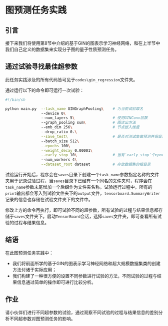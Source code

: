# 图预测任务实践

## 引言

接下来我们将使用第8节中介绍的基于GIN的图表示学习神经网络，和在上半节中我们自己定义的数据集来实现分子图的量子性质预测任务。

## 通过试验寻找最佳超参数

此任务实践涉及的所有代码皆可见于`codes\gin_regression`文件夹。

通过运行以下的命令即可运行一次试验：

```sh
#!/bin/sh

python main.py  --task_name GINGraphPooling\    # 为当前试验取名
                --device 0\                     
                --num_layers 5\                 # 使用GINConv层数
                --graph_pooling sum\            # 图读出方法
                --emb_dim 256\                  # 节点嵌入维度
                --drop_ratio 0.\
                --save_test\                    # 是否对测试集做预测并保留预测结果
                --batch_size 512\
                --epochs 100\
                --weight_decay 0.00001\
                --early_stop 10\                # 当有`early_stop`个epoches验证集结果没有提升，则停止训练
                --num_workers 4\
                --dataset_root dataset          # 存放数据集的根目录

```

试验运行开始后，程序会在`saves`目录下创建一个`task_name`参数指定名称的文件夹用于记录试验过程，当`saves`目录下已经有一个同名的文件夹时，程序会在`task_name`参数末尾增加一个后缀作为文件夹名称。试验运行过程中，所有的`print`输出都会写入到试验文件夹下的`output`文件，`tensorboard.SummaryWriter`记录的信息也存储在试验文件夹下的文件中。

修改上方的命令再执行，即可试验不同的超参数，所有试验的过程与结果信息都存储于`saves`文件夹下。启动`TensorBoard`会话，选择`saves`文件夹，即可查看所有试验的过程与结果信息。

## 结语

在此图预测任务实践中：

- 我们将前面所学的基于GIN的图表示学习神经网络和超大规模数据集类的创建方法付诸于实际应用；
- 我们构建了一种很方便的设置不同参数进行试验的方法，不同试验的过程与结果信息通过简单的操作即可进行比较分析。

## 作业

请小伙伴们进行不同超参数的试验，通过观察不同试验的过程与结果信息的差别分析不同超参数对图预测任务的影响。

